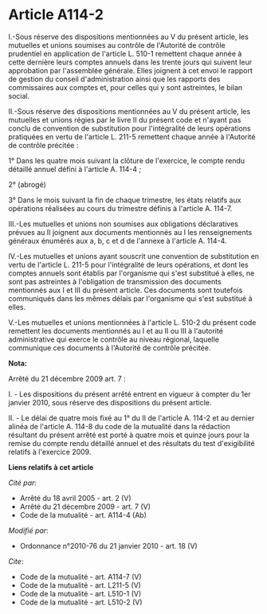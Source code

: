 # Article A114-2

I.-Sous réserve des dispositions mentionnées au V du présent article, les mutuelles et unions soumises au contrôle de
l'Autorité de contrôle prudentiel en application de l'article L. 510-1 remettent chaque année à cette dernière leurs comptes
annuels dans les trente jours qui suivent leur approbation par l'assemblée générale. Elles joignent à cet envoi le rapport de
gestion du conseil d'administration ainsi que les rapports des commissaires aux comptes et, pour celles qui y sont
astreintes, le bilan social. 

II.-Sous réserve des dispositions mentionnées au V du présent article, les mutuelles et unions régies par le livre II du
présent code et n'ayant pas conclu de convention de substitution pour l'intégralité de leurs opérations pratiquées en vertu
de l'article L. 211-5 remettent chaque année à l'Autorité de contrôle précitée : 

1° Dans les quatre mois suivant la clôture de l'exercice, le compte rendu détaillé annuel défini à l'article A. 114-4 ; 

2° (abrogé) 

3° Dans le mois suivant la fin de chaque trimestre, les états relatifs aux opérations réalisées au cours du trimestre définis
à l'article A. 114-7. 

III.-Les mutuelles et unions non soumises aux obligations déclaratives prévues au II joignent aux documents mentionnés au I
les renseignements généraux énumérés aux a, b, c et d de l'annexe à l'article A. 114-4. 

IV.-Les mutuelles et unions ayant souscrit une convention de substitution en vertu de l'article L. 211-5 pour l'intégralité
de leurs opérations, et dont les comptes annuels sont établis par l'organisme qui s'est substitué à elles, ne sont pas
astreintes à l'obligation de transmission des documents mentionnés aux I et III du présent article. Ces documents sont
toutefois communiqués dans les mêmes délais par l'organisme qui s'est substitué à elles.

V.-Les mutuelles et unions mentionnées à l'article L. 510-2 du présent code remettent les documents mentionnés au I et au II
ou III à l'autorité administrative qui exerce le contrôle au niveau régional, laquelle communique ces documents à l'Autorité
de contrôle précitée.

**Nota:**

Arrêté du 21 décembre 2009 art. 7 : 

I. - Les dispositions du présent arrêté entrent en vigueur à compter du 1er janvier 2010, sous réserve des dispositions du
présent article.

II. - Le délai de quatre mois fixé au 1° du II de l'article A. 114-2 et au dernier alinéa de l'article A. 114-8 du code de la
mutualité dans la rédaction résultant du présent arrêté est porté à quatre mois et quinze jours pour la remise du compte
rendu détaillé annuel et des résultats du test d'exigibilité relatifs à l'exercice 2009.

**Liens relatifs à cet article**

_Cité par_:

  - Arrêté du 18 avril 2005 - art. 2 (V)
  - Arrêté du 21 décembre 2009 - art. 7 (V)
  - Code de la mutualité - art. A114-4 (Ab)

_Modifié par_:

  - Ordonnance n°2010-76 du 21 janvier 2010 - art. 18 (V)

_Cite_:

  - Code de la mutualité - art. A114-7 (V)
  - Code de la mutualité - art. L211-5 (V)
  - Code de la mutualité - art. L510-1 (V)
  - Code de la mutualité - art. L510-2 (V)
